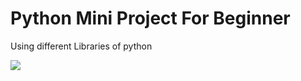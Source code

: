 # Python Mini Project For Beginner
Using different Libraries of python
<p>
<img src="https://cdn.hackr.io/uploads/meta/1592808910JJsytkf3Zt.png">
</p>
